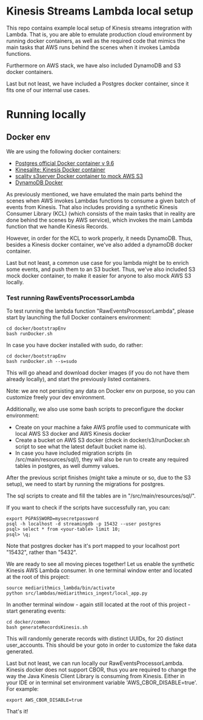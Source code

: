# Kinesis Streams Lambda local setup

This repo contains example local setup of Kinesis streams integration with Lambda. 
That is, you are able to emulate production cloud environment by running docker containers, as well as the required code that mimics the main tasks that AWS runs behind the scenes when it invokes Lambda functions.

Furthermore on AWS stack, we have also included DynamoDB and S3 docker containers. 

Last but not least, we have included a Postgres docker container, since it fits one of our internal use cases. 


# Running locally


## Docker env

We are using the following docker containers:

- [Postgres official Docker container v 9.6](https://hub.docker.com/_/postgres/)
- [Kinesalite: Kinesis Docker container](vsouza/kinesis-local)
- [scality s3server Docker container to mock AWS S3](https://hub.docker.com/r/scality/s3server/)
- [DynamoDB Docker](https://hub.docker.com/r/dwmkerr/dynamodb/)

As previously mentioned, we have emulated the main parts behind the scenes when AWS invokes Lambdas functions to consume a given batch of events from Kinesis. 
That also includes providing a synthetic Kinesis Consumer Library (KCL) (which consists of the main tasks that in reality are done behind the scenes by AWS service), which invokes the main Lambda function that we handle Kinesis Records.

However, in order for the KCL to work properly, it needs DynamoDB. Thus, besides a Kinesis docker container, we've also added a dynamoDB docker container.

Last but not least, a common use case for you lambda might be to enrich some events, and push them to an S3 bucket. Thus, we've also included S3 mock docker container, to make it easier for anyone to also mock AWS S3 locally.

### Test running RawEventsProcessorLambda


To test running the lambda function "RawEventsProcessorLambda", please start by launching the full Docker containers environment:

```
cd docker/bootstrapEnv
bash runDocker.sh
```

In case you have docker installed with sudo, do rather:

```
cd docker/bootstrapEnv
bash runDocker.sh --s=sudo
```

This will go ahead and download docker images (if you do not have them already locally), and start the previously listed containers.

Note: we are not persisting any data on Docker env on purpose, so you can customize freely your dev environment.


Additionally, we also use some bash scripts to preconfigure the docker environment:

- Create on your machine a fake AWS profile used to communicate with local AWS S3 docker and AWS Kinesis docker
- Create a bucket on AWS S3 docker (check in docker/s3/runDocker.sh script to see what the latest default bucket name is).
- In case you have included migration scripts (in /src/main/resources/sql/), they will also be run to create any required tables in postgres, as well dummy values.


After the previous script finishes (might take a minute or so, due to the S3 setup), we need to start by running the migrations for postgres.

The sql scripts to create and fill the tables are in "/src/main/resources/sql/".

If you want to check if the scripts have successfully ran, you can:

```
export PGPASSWORD=mysecretpassword
psql -h localhost -d streamingdb -p 15432 --user postgres
psql> select * from <your-table> limit 10;
psql> \q;
```

Note that postgres docker has it's port mapped to your localhost port "15432", rather than "5432".

We are ready to see all moving pieces together! Let us enable the synthetic Kinesis AWS Lambda consumer. In one terminal window enter and located at the root of this project:
```
source mediarithmics_lambda/bin/activate
python src/lambdas/mediarithmics_ingest/local_app.py
```

In another terminal window - again still located at the root of this project - start generating events:
```
cd docker/common
bash generateRecordsKinesis.sh
```

This will randomly generate records with distinct UUIDs, for 20 distinct user_accounts. This should be your goto in order to customize the fake data generated.



Last but not least, we can run locally our RawEventsProcessorLambda. Kinesis docker does not support CBOR, thus you are required to change the way the Java Kinesis Client Library is consuming from Kinesis.
Either in your IDE or in terminal set environment variable 'AWS_CBOR_DISABLE=true'. For example:

```
export AWS_CBOR_DISABLE=true
```


That's it!

